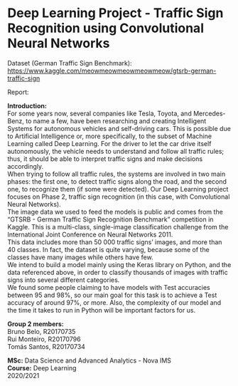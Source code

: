 # Deep Learning Project - Traffic Sign Recognition using Convolutional Neural Networks

Dataset (German Traffic Sign Benchmark): https://www.kaggle.com/meowmeowmeowmeowmeow/gtsrb-german-traffic-sign

Report: 

**Introduction:** <br>
For some years now, several companies like Tesla, Toyota, and Mercedes-Benz, to name a few, have been researching and creating Intelligent Systems for autonomous vehicles and self-driving cars. This is possible due to Artificial Intelligence or, more specifically, to the subset of Machine Learning called Deep Learning. For the driver to let the car drive itself autonomously, the vehicle needs to understand and follow all traffic rules; thus, it should be able to interpret traffic signs and make decisions accordingly. <br>
When trying to follow all traffic rules, the systems are involved in two main phases: the first one, to detect traffic signs along the road, and the second one, to recognize them (if some were detected). Our Deep Learning project focuses on Phase 2, traffic sign recognition (in this case, with Convolutional Neural Networks). <br>
The image data we used to feed the models is public and comes from the “GTSRB - German Traffic Sign Recognition Benchmark” competition in Kaggle. This is a multi-class, single-image classification challenge from the International Joint Conference on Neural Networks 2011. <br>
This data includes more than 50 000 traffic signs’ images, and more than 40 classes. In fact, the dataset is quite varying, because some of the classes have many images while others have few. <br>
We intend to build a model mainly using the Keras library on Python, and the data referenced above, in order to classify thousands of images with traffic signs into several different categories. <br>
We found some people claiming to have models with Test accuracies between 95 and 98%, so our main goal for this task is to achieve a Test accuracy of around 97%, or more. Also, the complexity of our model and the time it takes to run in Python will be important factors for us.

**Group 2 members:** <br>
Bruno Belo, R20170735 <br>
Rui Monteiro, R20170796 <br>
Tomás Santos, R20170734 <br>

**MSc:** Data Science and Advanced Analytics - Nova IMS <br>
**Course:** Deep Learning <br>
2020/2021
